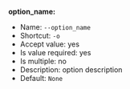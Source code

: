**option_name:**

* Name: `--option_name`
* Shortcut: `-o`
* Accept value: yes
* Is value required: yes
* Is multiple: no
* Description: option description
* Default: `None`
